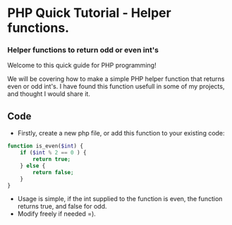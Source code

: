 # PHP Quick Tutorial - Helper functions.
### Helper functions to return odd or even int's

Welcome to this quick guide for PHP programming!

We will be covering how to make a simple PHP helper function that returns even or odd int's. I have found this function usefull in some of my projects, and thought I would share it.

## Code
- Firstly, create a new php file, or add this function to your existing code:

```php
function is_even($int) {
    if ($int % 2 == 0 ) {
        return true;
    } else {
        return false;
    }
}
```
- Usage is simple, if the int supplied to the function is even, the function returns true, and false for odd.
- Modify freely if needed =).
